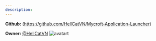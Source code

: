 ```yaml
---
description: 
---
```



**Github:** (https://github.com/HellCatVN/Mycroft-Application-Launcher)

**Owner:** [@HellCatVN](https://github.com/HellCatVN) ![avatart](https://avatars3.githubusercontent.com/u/17523567?v=4)

